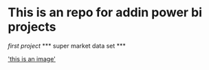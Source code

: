 # This is an repo for addin power bi projects

*first project*
*** super market data set ***

['this is an image']('abstract-big-data-concept-background_23-2148335033.jpg)
